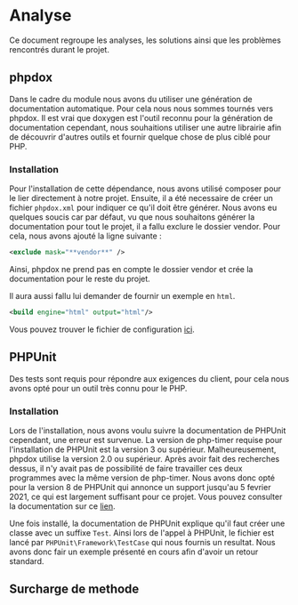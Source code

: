 # Analyse
Ce document regroupe les analyses, les solutions ainsi que les problèmes rencontrés durant le projet.

## phpdox
Dans le cadre du module nous avons du utiliser une génération de documentation automatique. Pour cela nous nous sommes tournés vers phpdox. Il est vrai que doxygen est l'outil reconnu pour la génération de documentation cependant, nous souhaitions utiliser une autre librairie afin de découvrir d'autres outils et fournir quelque chose de plus ciblé pour PHP.

### Installation
Pour l'installation de cette dépendance, nous avons utilisé composer pour le lier directement à notre projet. Ensuite, il a été necessaire de créer un fichier `phpdox.xml` pour indiquer ce qu'il doit être générer. Nous avons eu quelques soucis car par défaut, vu que nous souhaitons générer la documentation pour tout le projet, il a fallu exclure le dossier vendor. Pour cela, nous avons ajouté la ligne suivante : 
```xml 
<exclude mask="**vendor**" />
```

Ainsi, phpdox ne prend pas en compte le dossier vendor et crée la documentation pour le reste du projet.

Il aura aussi fallu lui demander de fournir un exemple en `html`. 
```xml 
<build engine="html" output="html"/>
```

Vous pouvez trouver le fichier de configuration [ici](../phpdox.xml).

## PHPUnit
Des tests sont requis pour répondre aux exigences du client, pour cela nous avons opté pour un outil très connu pour le PHP. 

### Installation
Lors de l'installation, nous avons voulu suivre la documentation de PHPUnit cependant, une erreur est survenue. La version de php-timer requise pour l'installation de PHPUnit est la version 3 ou supérieur. Malheureusement, phpdox utilise la version 2.0 ou supérieur. Après avoir fait des recherches dessus, il n'y avait pas de possibilité de faire travailler ces deux programmes avec la même version de php-timer. Nous avons donc opté pour la version 8 de PHPUnit qui annonce un support jusqu'au 5 fevrier 2021, ce qui est largement suffisant pour ce projet. Vous pouvez consulter la documentation sur ce [lien](https://phpunit.de/getting-started/phpunit-8.html).

Une fois installé, la documentation de PHPUnit explique qu'il faut créer une classe avec un suffixe `Test`. Ainsi lors de l'appel à PHPUnit, le fichier est lancé par `PHPUnit\Framework\TestCase` qui nous fournis un resultat. Nous avons donc fair un exemple présenté en cours afin d'avoir un retour standard.

## Surcharge de methode
